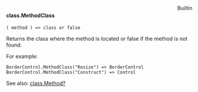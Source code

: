 <div style="float:right"><span class="builtin">Builtin</span></div>

#### class.MethodClass

``` suneido
( method ) => class or false
```

Returns the class where the method is located or false if the method is not found.

For example:

``` suneido
BorderControl.MethodClass("Resize") => BorderControl
BorderControl.MethodClass("Construct") => Control
```

See also: [class.Method?](<class.Method?.md>)